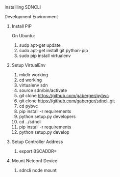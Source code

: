 Installling SDNCLI

Development Environment


1. Install PIP

    On Ubuntu:  

    1. sudp apt-get update
    2. sudo apt-get install git python-pip
    3. sudo pip install virtualenv

2. Setup VirtualEnv

    1. mkdir working 
    2. cd working
    3. virtualenv sdn
    4. source sdn/bin/activate
    5. git clone https://github.com/gaberger/pybvc
    6. git clone https://github.com/gaberger/sdncli.git
    6. cd pybvc
    7. pip install -r requirements
    8. python setup.py developers
    9. cd ../sdncli
    10. pip install -r requirements
    11. python setup.py develop

3. Setup Controller Address  
    1. export BSCADDR=<controllerIP>

4. Mount Netconf Device

    1. sdncli node mount <name> <address> <user> <password>
